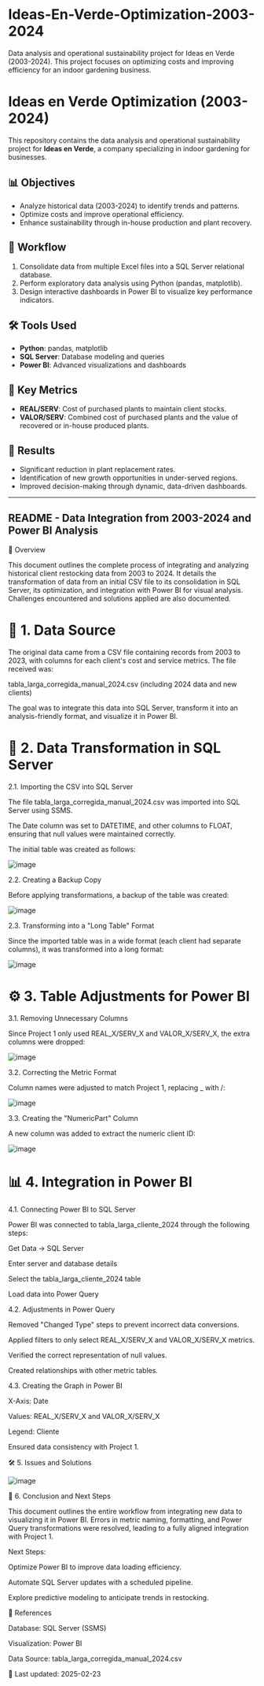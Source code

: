# Ideas-En-Verde-Optimization-2003-2024
Data analysis and operational sustainability project for Ideas en Verde (2003-2024). This project focuses on optimizing costs and improving efficiency for an indoor gardening business.

# Ideas en Verde Optimization (2003-2024)

This repository contains the data analysis and operational sustainability project for **Ideas en Verde**, a company specializing in indoor gardening for businesses.

## 📊 Objectives
- Analyze historical data (2003-2024) to identify trends and patterns.
- Optimize costs and improve operational efficiency.
- Enhance sustainability through in-house production and plant recovery.

## 🔄 Workflow
1. Consolidate data from multiple Excel files into a SQL Server relational database.
2. Perform exploratory data analysis using Python (pandas, matplotlib).
3. Design interactive dashboards in Power BI to visualize key performance indicators.

## 🛠️ Tools Used
- **Python**: pandas, matplotlib
- **SQL Server**: Database modeling and queries
- **Power BI**: Advanced visualizations and dashboards

## 🌱 Key Metrics
- **REAL/SERV**: Cost of purchased plants to maintain client stocks.
- **VALOR/SERV**: Combined cost of purchased plants and the value of recovered or in-house produced plants.

## 🚀 Results
- Significant reduction in plant replacement rates.
- Identification of new growth opportunities in under-served regions.
- Improved decision-making through dynamic, data-driven dashboards.

-------------------------------------

## README - Data Integration from 2003-2024 and Power BI Analysis

📌 Overview

This document outlines the complete process of integrating and analyzing historical client restocking data from 2003 to 2024. It details the transformation of data from an initial CSV file to its consolidation in SQL Server, its optimization, and integration with Power BI for visual analysis. Challenges encountered and solutions applied are also documented.

# 📂 1. Data Source

The original data came from a CSV file containing records from 2003 to 2023, with columns for each client's cost and service metrics. The file received was:

tabla_larga_corregida_manual_2024.csv (including 2024 data and new clients)

The goal was to integrate this data into SQL Server, transform it into an analysis-friendly format, and visualize it in Power BI.

# 🔄 2. Data Transformation in SQL Server

2.1. Importing the CSV into SQL Server

The file tabla_larga_corregida_manual_2024.csv was imported into SQL Server using SSMS.

The Date column was set to DATETIME, and other columns to FLOAT, ensuring that null values were maintained correctly.

The initial table was created as follows:

![image](https://github.com/user-attachments/assets/eb322a8e-7e83-4137-bb7c-63bd94c7ab22)

2.2. Creating a Backup Copy

Before applying transformations, a backup of the table was created:

![image](https://github.com/user-attachments/assets/8862af3f-fc8d-429f-8ac5-8010272c568d)

2.3. Transforming into a "Long Table" Format

Since the imported table was in a wide format (each client had separate columns), it was transformed into a long format:

![image](https://github.com/user-attachments/assets/9ff7ee5f-12bf-4570-a597-22ed74f291e7)

# ⚙️ 3. Table Adjustments for Power BI

3.1. Removing Unnecessary Columns

Since Project 1 only used REAL_X/SERV_X and VALOR_X/SERV_X, the extra columns were dropped:

![image](https://github.com/user-attachments/assets/29161212-8f44-4070-aa1a-202182c87a78)

3.2. Correcting the Metric Format

Column names were adjusted to match Project 1, replacing _ with /:

![image](https://github.com/user-attachments/assets/c3dcecaf-c3a3-4b7f-a693-021e74722ebd)

3.3. Creating the "NumericPart" Column

A new column was added to extract the numeric client ID:

![image](https://github.com/user-attachments/assets/0cf9385f-8624-4c64-98cd-8ad527ebf111)

# 📊 4. Integration in Power BI

4.1. Connecting Power BI to SQL Server

Power BI was connected to tabla_larga_cliente_2024 through the following steps:

Get Data → SQL Server

Enter server and database details

Select the tabla_larga_cliente_2024 table

Load data into Power Query

4.2. Adjustments in Power Query

Removed "Changed Type" steps to prevent incorrect data conversions.

Applied filters to only select REAL_X/SERV_X and VALOR_X/SERV_X metrics.

Verified the correct representation of null values.

Created relationships with other metric tables.

4.3. Creating the Graph in Power BI

X-Axis: Date

Values: REAL_X/SERV_X and VALOR_X/SERV_X

Legend: Cliente

Ensured data consistency with Project 1.

🛠️ 5. Issues and Solutions

![image](https://github.com/user-attachments/assets/85c86a7e-d910-4559-a4e2-e871a184c7a4)

📌 6. Conclusion and Next Steps

This document outlines the entire workflow from integrating new data to visualizing it in Power BI. Errors in metric naming, formatting, and Power Query transformations were resolved, leading to a fully aligned integration with Project 1.

Next Steps:

Optimize Power BI to improve data loading efficiency.

Automate SQL Server updates with a scheduled pipeline.

Explore predictive modeling to anticipate trends in restocking.

📂 References

Database: SQL Server (SSMS)

Visualization: Power BI

Data Source: tabla_larga_corregida_manual_2024.csv

📌 Last updated: 2025-02-23











